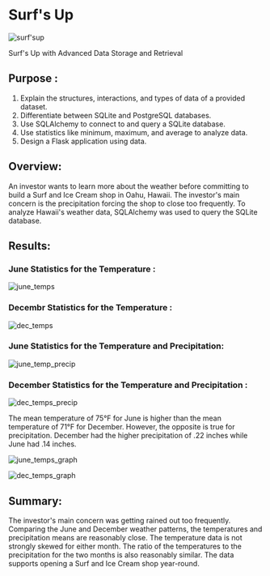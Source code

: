 # Surf's Up
![surf'sup](https://user-images.githubusercontent.com/103727169/182683054-a02038bf-1bbc-4a94-bc87-6e31e7d9dd5a.png)

Surf's Up with Advanced Data Storage and Retrieval

## Purpose :

1.	Explain the structures, interactions, and types of data of a provided dataset.
2.	Differentiate between SQLite and PostgreSQL databases.
3.	Use SQLAlchemy to connect to and query a SQLite database.
4.	Use statistics like minimum, maximum, and average to analyze data.
5.	Design a Flask application using data.

## Overview:

An investor wants to learn more about the weather before committing to build a Surf and Ice Cream shop in Oahu, Hawaii. The investor's main concern is the precipitation forcing the shop to close too frequently. To analyze Hawaii's weather data, SQLAlchemy was used to query the SQLite database.

## Results:

### June Statistics for the Temperature :
![june_temps](https://user-images.githubusercontent.com/103727169/182663348-634b7510-b306-47e0-8cf6-7085af711c66.png)

### Decembr Statistics for the Temperature :
![dec_temps](https://user-images.githubusercontent.com/103727169/182663400-8d590901-b279-48b5-acb1-b97bfc4dd232.png)

### June Statistics for the Temperature and Precipitation:
![june_temp_precip](https://user-images.githubusercontent.com/103727169/182663473-2928d025-f74f-41cb-8ccd-0a861b8db9fc.png)

### December Statistics for the Temperature and Precipitation :
![dec_temps_precip](https://user-images.githubusercontent.com/103727169/182663522-669aa3a7-2dc1-4382-9bde-cc1727be9147.png)

The mean temperature of 75°F for June is higher than the mean temperature of 71°F for December. However, the opposite is true for precipitation. December had the higher precipitation of .22 inches while June had .14 inches.

![june_temps_graph](https://user-images.githubusercontent.com/103727169/182663591-3fab2db3-3145-4c9b-b304-8c1e63cf83d1.png)

![dec_temps_graph](https://user-images.githubusercontent.com/103727169/182663635-237e6fde-b11c-465a-af76-5ac5551e34c6.png)

 
## Summary:
The investor's main concern was getting rained out too frequently. Comparing the June and December weather patterns, the temperatures and precipitation means are reasonably close. The temperature data is not strongly skewed for either month. The ratio of the temperatures to the precipitation for the two months is also reasonably similar. The data supports opening a Surf and Ice Cream shop year-round.

